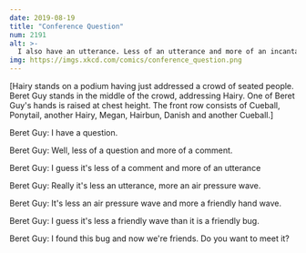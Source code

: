 ```yaml
---
date: 2019-08-19
title: "Conference Question"
num: 2191
alt: >-
  I also have an utterance. Less of an utterance and more of an incantation. Less of an incantation and more of a malediction. Less of a malediction and more of a Word of Power. Less of a Word of Power and more of an Unforgivable Curse.
img: https://imgs.xkcd.com/comics/conference_question.png
---
```

[Hairy stands on a podium having just addressed a crowd of seated people. Beret Guy stands in the middle of the crowd, addressing Hairy. One of Beret Guy's hands is raised at chest height. The front row consists of Cueball, Ponytail, another Hairy, Megan, Hairbun, Danish and another Cueball.]

Beret Guy: I have a question.

Beret Guy: Well, less of a question and more of a comment.

Beret Guy: I guess it's less of a comment and more of an utterance

Beret Guy: Really it's less an utterance, more an air pressure wave.

Beret Guy: It's less an air pressure wave and more a friendly hand wave.

Beret Guy: I guess it's less a friendly wave than it is a friendly bug.

Beret Guy: I found this bug and now we're friends. Do you want to meet it?